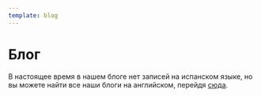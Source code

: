 ```yaml
---
template: blog
---
```

# Блог

В настоящее время в нашем блоге нет записей на испанском языке, но вы можете найти все наши блоги на английском, перейдя [сюда](https://peachbitcoin.com/blog).
